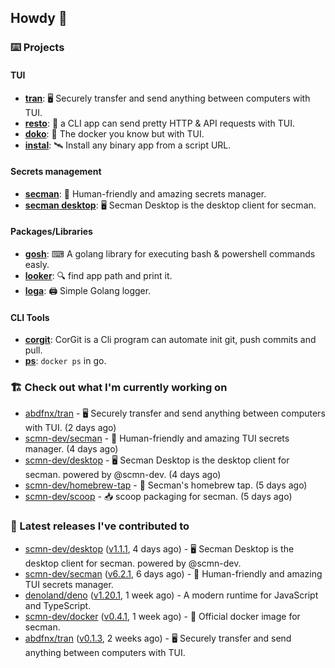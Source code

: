 ## Howdy 👋

### ⌨️ Projects

#### TUI

- [**tran**](https://github.com/abdfnx/tran): 🖥 Securely transfer and send anything between computers with TUI.
- [**resto**](https://github.com/abdfnx/resto): 🔗 a CLI app can send pretty HTTP & API requests with TUI.
- [**doko**](https://github.com/abdfnx/doko): 🐳 The docker you know but with TUI.
- [**instal**](https://github.com/abdfnx/instal): 🛰️ Install any binary app from a script URL.

#### Secrets management

- [**secman**](https://github.com/scmn-dev/secman): 👊 Human-friendly and amazing secrets manager.
- [**secman desktop**](https://github.com/scmn-dev/desktop): 🖥️ Secman Desktop is the desktop client for secman.

#### Packages/Libraries

- [**gosh**](https://github.com/abdfnx/gosh): ⌨ A golang library for executing bash & powershell commands easly.
- [**looker**](https://github.com/abdfnx/looker): 🔍 find app path and print it.
- [**loga**](https://github.com/abdfnx/loga): 🖨️ Simple Golang logger.

#### CLI Tools

- [**corgit**](https://github.com/abdfnx/corgit): CorGit is a Cli program can automate init git, push commits and pull.
- [**ps**](https://github.com/scmn-dev/ps): `docker ps` in go.

### 🏗️ Check out what I'm currently working on


- [abdfnx/tran](https://github.com/abdfnx/tran) - 🖥 Securely transfer and send anything between computers with TUI. (2 days ago)
- [scmn-dev/secman](https://github.com/scmn-dev/secman) - 👊 Human-friendly and amazing TUI secrets manager. (4 days ago)
- [scmn-dev/desktop](https://github.com/scmn-dev/desktop) - 🖥️ Secman Desktop is the desktop client for secman. powered by @scmn-dev. (4 days ago)
- [scmn-dev/homebrew-tap](https://github.com/scmn-dev/homebrew-tap) - 🍺 Secman&#39;s homebrew tap. (5 days ago)
- [scmn-dev/scoop](https://github.com/scmn-dev/scoop) - 📥 scoop packaging for secman. (5 days ago)

### 🔭 Latest releases I've contributed to

- [scmn-dev/desktop](https://github.com/scmn-dev/desktop) ([v1.1.1](https://github.com/scmn-dev/desktop/releases/tag/v1.1.1), 4 days ago) - 🖥️ Secman Desktop is the desktop client for secman. powered by @scmn-dev.
- [scmn-dev/secman](https://github.com/scmn-dev/secman) ([v6.2.1](https://github.com/scmn-dev/secman/releases/tag/v6.2.1), 6 days ago) - 👊 Human-friendly and amazing TUI secrets manager.
- [denoland/deno](https://github.com/denoland/deno) ([v1.20.1](https://github.com/denoland/deno/releases/tag/v1.20.1), 1 week ago) - A modern runtime for JavaScript and TypeScript.
- [scmn-dev/docker](https://github.com/scmn-dev/docker) ([v0.4.1](https://github.com/scmn-dev/docker/releases/tag/v0.4.1), 1 week ago) - 🐳 Official docker image for secman.
- [abdfnx/tran](https://github.com/abdfnx/tran) ([v0.1.3](https://github.com/abdfnx/tran/releases/tag/v0.1.3), 2 weeks ago) - 🖥 Securely transfer and send anything between computers with TUI.
